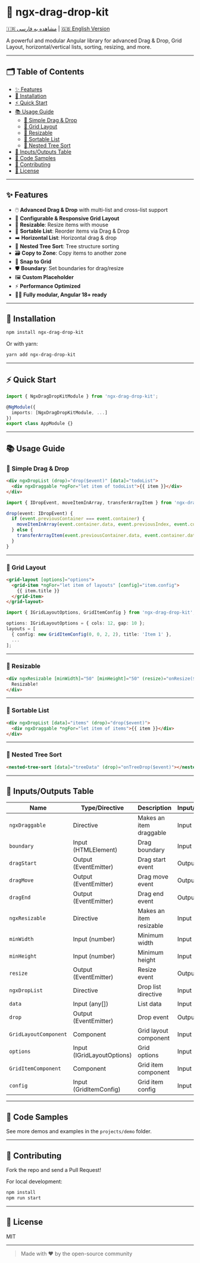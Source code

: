 # 🚀 ngx-drag-drop-kit

[🇮🇷 مشاهده به فارسی](./README.fa.md) | [🇬🇧 English Version](./README.md)

A powerful and modular Angular library for advanced Drag & Drop, Grid Layout, horizontal/vertical lists, sorting, resizing, and more.

---

## 🗂️ Table of Contents
- [✨ Features](#-features)
- [🔧 Installation](#-installation)
- [⚡ Quick Start](#-quick-start)
- [📚 Usage Guide](#-usage-guide)
  - [🎯 Simple Drag & Drop](#simple-drag--drop)
  - [🧩 Grid Layout](#grid-layout)
  - [📏 Resizable](#resizable)
  - [🔄 Sortable List](#sortable-list)
  - [🌳 Nested Tree Sort](#nested-tree-sort)
- [📝 Inputs/Outputs Table](#-inputsoutputs-table)
- [🔬 Code Samples](#-code-samples)
- [🤝 Contributing](#-contributing)
- [📄 License](#-license)

---

## ✨ Features

- 🖱️ **Advanced Drag & Drop** with multi-list and cross-list support
- 🧩 **Configurable & Responsive Grid Layout**
- 📏 **Resizable**: Resize items with mouse
- 🔄 **Sortable List**: Reorder items via Drag & Drop
- ➡️ **Horizontal List**: Horizontal drag & drop
- 🌳 **Nested Tree Sort**: Tree structure sorting
- 🗃️ **Copy to Zone**: Copy items to another zone
- 🧲 **Snap to Grid**
- 🛡️ **Boundary**: Set boundaries for drag/resize
- 🖼️ **Custom Placeholder**
- ⚡ **Performance Optimized**
- 🧑‍💻 **Fully modular, Angular 18+ ready**

---

## 🔧 Installation

```bash
npm install ngx-drag-drop-kit
```
Or with yarn:
```bash
yarn add ngx-drag-drop-kit
```

---

## ⚡ Quick Start

```typescript
import { NgxDragDropKitModule } from 'ngx-drag-drop-kit';

@NgModule({
  imports: [NgxDragDropKitModule, ...]
})
export class AppModule {}
```

---

## 📚 Usage Guide

### 🎯 Simple Drag & Drop

```html
<div ngxDropList (drop)="drop($event)" [data]="todoList">
  <div ngxDraggable *ngFor="let item of todoList">{{ item }}</div>
</div>
```

```typescript
import { IDropEvent, moveItemInArray, transferArrayItem } from 'ngx-drag-drop-kit';

drop(event: IDropEvent) {
  if (event.previousContainer === event.container) {
    moveItemInArray(event.container.data, event.previousIndex, event.currentIndex);
  } else {
    transferArrayItem(event.previousContainer.data, event.container.data, event.previousIndex, event.currentIndex);
  }
}
```

---

### 🧩 Grid Layout

```html
<grid-layout [options]="options">
  <grid-item *ngFor="let item of layouts" [config]="item.config">
    {{ item.title }}
  </grid-item>
</grid-layout>
```

```typescript
import { IGridLayoutOptions, GridItemConfig } from 'ngx-drag-drop-kit';

options: IGridLayoutOptions = { cols: 12, gap: 10 };
layouts = [
  { config: new GridItemConfig(0, 0, 2, 2), title: 'Item 1' },
  ...
];
```

---

### 📏 Resizable

```html
<div ngxResizable [minWidth]="50" [minHeight]="50" (resize)="onResize($event)">
  Resizable!
</div>
```

---

### 🔄 Sortable List

```html
<div ngxDropList [data]="items" (drop)="drop($event)">
  <div ngxDraggable *ngFor="let item of items">{{ item }}</div>
</div>
```

---

### 🌳 Nested Tree Sort

```html
<nested-tree-sort [data]="treeData" (drop)="onTreeDrop($event)"></nested-tree-sort>
```

---

## 📝 Inputs/Outputs Table

| Name           | Type/Directive              | Description                                 | Input/Output |
|----------------|----------------------------|---------------------------------------------|--------------|
| `ngxDraggable` | Directive                   | Makes an item draggable                     | Input        |
| `boundary`     | Input (HTMLElement)         | Drag boundary                               | Input        |
| `dragStart`    | Output (EventEmitter)       | Drag start event                            | Output       |
| `dragMove`     | Output (EventEmitter)       | Drag move event                             | Output       |
| `dragEnd`      | Output (EventEmitter)       | Drag end event                              | Output       |
| `ngxResizable` | Directive                   | Makes an item resizable                     | Input        |
| `minWidth`     | Input (number)              | Minimum width                               | Input        |
| `minHeight`    | Input (number)              | Minimum height                              | Input        |
| `resize`       | Output (EventEmitter)       | Resize event                                | Output       |
| `ngxDropList`  | Directive                   | Drop list directive                         | Input        |
| `data`         | Input (any[])               | List data                                   | Input        |
| `drop`         | Output (EventEmitter)       | Drop event                                  | Output       |
| `GridLayoutComponent` | Component              | Grid layout component                       | Input        |
| `options`      | Input (IGridLayoutOptions)  | Grid options                                | Input        |
| `GridItemComponent`   | Component              | Grid item component                         | Input        |
| `config`       | Input (GridItemConfig)      | Grid item config                            | Input        |

---

## 🔬 Code Samples

See more demos and examples in the `projects/demo` folder.

---

## 🤝 Contributing

Fork the repo and send a Pull Request!

For local development:
```bash
npm install
npm run start
```

---

## 📄 License

MIT

---

> Made with ❤️ by the open-source community
